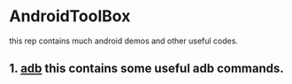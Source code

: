 # AndroidToolBox
this rep contains much android demos and other useful codes. 

## 1. [adb](./adb/adb.txt) this contains some useful adb commands.
